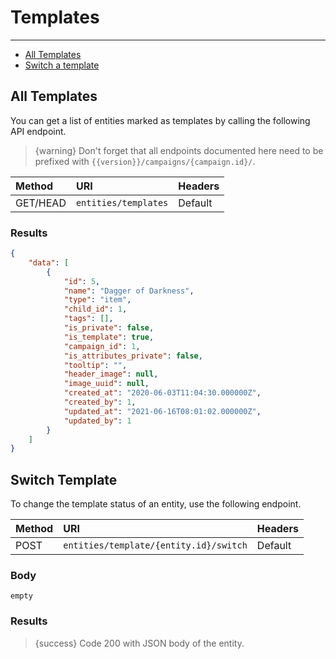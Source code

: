 # Templates

---

- [All Templates](#all-templates)
- [Switch a template](#switch-template)

<a name="all-templates"></a>
## All Templates

You can get a list of entities marked as templates by calling the following API endpoint.

> {warning} Don't forget that all endpoints documented here need to be prefixed with `{{version}}/campaigns/{campaign.id}/`.


| Method | URI | Headers |
| :- |   :-   |  :-  |
| GET/HEAD | `entities/templates` | Default |

### Results
```json
{
    "data": [
        {
            "id": 5,
            "name": "Dagger of Darkness",
            "type": "item",
            "child_id": 1,
            "tags": [],
            "is_private": false,
            "is_template": true,
            "campaign_id": 1,
            "is_attributes_private": false,
            "tooltip": "",
            "header_image": null,
            "image_uuid": null,
            "created_at": "2020-06-03T11:04:30.000000Z",
            "created_by": 1,
            "updated_at": "2021-06-16T08:01:02.000000Z",
            "updated_by": 1
        }
    ]
}
```


<a name="switch-template"></a>
## Switch Template

To change the template status of an entity, use the following endpoint.

| Method | URI | Headers |
| :- |   :-   |  :-  |
| POST | `entities/template/{entity.id}/switch` | Default |

### Body

`empty`


### Results

> {success} Code 200 with JSON body of the entity.

